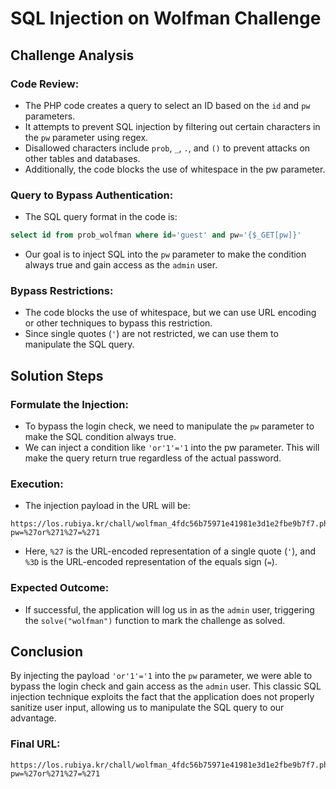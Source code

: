 # SQL Injection on Wolfman Challenge

## Challenge Analysis

### Code Review:
- The PHP code creates a query to select an ID based on the `id` and `pw` parameters.
- It attempts to prevent SQL injection by filtering out certain characters in the `pw` parameter using regex.
- Disallowed characters include `prob`, `_`, `.`, and `()` to prevent attacks on other tables and databases.
- Additionally, the code blocks the use of whitespace in the pw parameter.
### Query to Bypass Authentication:
- The SQL query format in the code is:

```sql
select id from prob_wolfman where id='guest' and pw='{$_GET[pw]}'
```
- Our goal is to inject SQL into the `pw` parameter to make the condition always true and gain access as the `admin` user.
### Bypass Restrictions:
- The code blocks the use of whitespace, but we can use URL encoding or other techniques to bypass this restriction.
- Since single quotes (`'`) are not restricted, we can use them to manipulate the SQL query.

## Solution Steps
### Formulate the Injection:
- To bypass the login check, we need to manipulate the `pw` parameter to make the SQL condition always true.
- We can inject a condition like `'or'1'='1` into the pw parameter. This will make the query return true regardless of the actual password.
### Execution:
- The injection payload in the URL will be:
```console
https://los.rubiya.kr/chall/wolfman_4fdc56b75971e41981e3d1e2fbe9b7f7.php?pw=%27or%271%27=%271
```
- Here, `%27` is the URL-encoded representation of a single quote (`'`), and `%3D` is the URL-encoded representation of the equals sign (`=`).

### Expected Outcome:
- If successful, the application will log us in as the `admin` user, triggering the `solve("wolfman")` function to mark the challenge as solved.

## Conclusion

By injecting the payload `'or'1'='1` into the `pw` parameter, we were able to bypass the login check and gain access as the `admin` user. This classic SQL injection technique exploits the fact that the application does not properly sanitize user input, allowing us to manipulate the SQL query to our advantage.

### Final URL:
```console
https://los.rubiya.kr/chall/wolfman_4fdc56b75971e41981e3d1e2fbe9b7f7.php?pw=%27or%271%27=%271
```